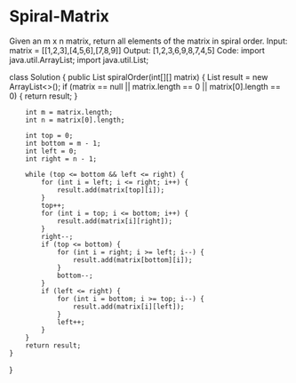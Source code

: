 # Spiral-Matrix
Given an m x n matrix, return all elements of the matrix in spiral order. Input: matrix = [[1,2,3],[4,5,6],[7,8,9]] Output: [1,2,3,6,9,8,7,4,5]
Code:
import java.util.ArrayList;
import java.util.List;

class Solution {
    public List<Integer> spiralOrder(int[][] matrix) {
        List<Integer> result = new ArrayList<>();
        if (matrix == null || matrix.length == 0 || matrix[0].length == 0) {
            return result;
        }

        int m = matrix.length;
        int n = matrix[0].length;

        int top = 0;
        int bottom = m - 1;
        int left = 0;
        int right = n - 1;

        while (top <= bottom && left <= right) {
            for (int i = left; i <= right; i++) {
                result.add(matrix[top][i]);
            }
            top++;
            for (int i = top; i <= bottom; i++) {
                result.add(matrix[i][right]);
            }
            right--;
            if (top <= bottom) {
                for (int i = right; i >= left; i--) {
                    result.add(matrix[bottom][i]);
                }
                bottom--;
            }
            if (left <= right) {
                for (int i = bottom; i >= top; i--) {
                    result.add(matrix[i][left]);
                }
                left++;
            }
        }
        return result;
    }
}
